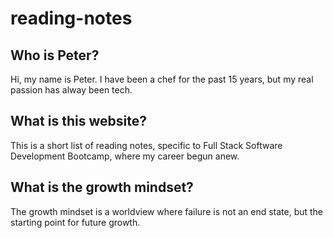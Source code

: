 # reading-notes

## Who is Peter?
Hi, my name is Peter.
I have been a chef for the past 15 years, but my real passion has alway been tech.

## What is this website?
This is a short list of reading notes, specific to Full Stack Software Development Bootcamp, where my career begun anew.

## What is the growth mindset?
The growth mindset is a worldview where failure is not an end state, but the starting point for future growth.
